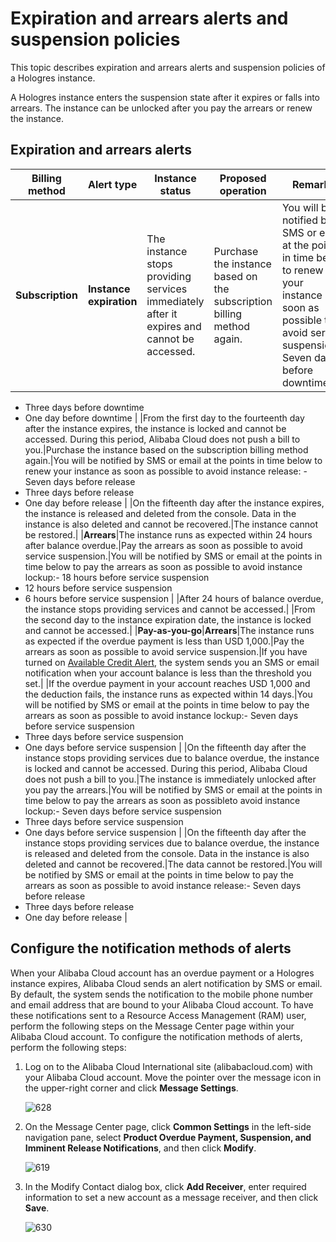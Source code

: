 # Expiration and arrears alerts and suspension policies

This topic describes expiration and arrears alerts and suspension policies of a Hologres instance.

A Hologres instance enters the suspension state after it expires or falls into arrears. The instance can be unlocked after you pay the arrears or renew the instance.

## Expiration and arrears alerts

|Billing method|Alert type|Instance status|Proposed operation|Remarks|
|--------------|----------|---------------|------------------|-------|
|**Subscription**|**Instance expiration**|The instance stops providing services immediately after it expires and cannot be accessed.|Purchase the instance based on the subscription billing method again.|You will be notified by SMS or email at the points in time below to renew your instance as soon as possible to avoid service suspension:-   Seven days before downtime
-   Three days before downtime
-   One day before downtime |
|From the first day to the fourteenth day after the instance expires, the instance is locked and cannot be accessed. During this period, Alibaba Cloud does not push a bill to you.|Purchase the instance based on the subscription billing method again.|You will be notified by SMS or email at the points in time below to renew your instance as soon as possible to avoid instance release: -   Seven days before release
-   Three days before release
-   One day before release |
|On the fifteenth day after the instance expires, the instance is released and deleted from the console. Data in the instance is also deleted and cannot be recovered.|The instance cannot be restored.|
|**Arrears**|The instance runs as expected within 24 hours after balance overdue.|Pay the arrears as soon as possible to avoid service suspension.|You will be notified by SMS or email at the points in time below to pay the arrears as soon as possible to avoid instance lockup:-   18 hours before service suspension
-   12 hours before service suspension
-   6 hours before service suspension |
|After 24 hours of balance overdue, the instance stops providing services and cannot be accessed.|
|From the second day to the instance expiration date, the instance is locked and cannot be accessed.|
|**Pay-as-you-go**|**Arrears**|The instance runs as expected if the overdue payment is less than USD 1,000.|Pay the arrears as soon as possible to avoid service suspension.|If you have turned on [Available Credit Alert](https://usercenter2.aliyun.com/home?spm=a2c4g.11186623.2.9.2da032ad2zyEqW), the system sends you an SMS or email notification when your account balance is less than the threshold you set.|
|If the overdue payment in your account reaches USD 1,000 and the deduction fails, the instance runs as expected within 14 days.|You will be notified by SMS or email at the points in time below to pay the arrears as soon as possible to avoid instance lockup:-   Seven days before service suspension
-   Three days before service suspension
-   One days before service suspension |
|On the fifteenth day after the instance stops providing services due to balance overdue, the instance is locked and cannot be accessed. During this period, Alibaba Cloud does not push a bill to you.|The instance is immediately unlocked after you pay the arrears.|You will be notified by SMS or email at the points in time below to pay the arrears as soon as possibleto avoid instance lockup:-   Seven days before service suspension
-   Three days before service suspension
-   One days before service suspension |
|On the fifteenth day after the instance stops providing services due to balance overdue, the instance is released and deleted from the console. Data in the instance is also deleted and cannot be recovered.|The data cannot be restored.|You will be notified by SMS or email at the points in time below to pay the arrears as soon as possible to avoid instance release:-   Seven days before release
-   Three days before release
-   One day before release |

## Configure the notification methods of alerts

When your Alibaba Cloud account has an overdue payment or a Hologres instance expires, Alibaba Cloud sends an alert notification by SMS or email. By default, the system sends the notification to the mobile phone number and email address that are bound to your Alibaba Cloud account. To have these notifications sent to a Resource Access Management \(RAM\) user, perform the following steps on the Message Center page within your Alibaba Cloud account. To configure the notification methods of alerts, perform the following steps:

1.  Log on to the Alibaba Cloud International site \(alibabacloud.com\) with your Alibaba Cloud account. Move the pointer over the message icon in the upper-right corner and click **Message Settings**.

    ![628](https://static-aliyun-doc.oss-accelerate.aliyuncs.com/assets/img/en-US/5658390161/p77376.png)

2.  On the Message Center page, click **Common Settings** in the left-side navigation pane, select **Product Overdue Payment, Suspension, and Imminent Release Notifications**, and then click **Modify**.

    ![619](https://static-aliyun-doc.oss-accelerate.aliyuncs.com/assets/img/en-US/5658390161/p77377.png)

3.  In the Modify Contact dialog box, click **Add Receiver**, enter required information to set a new account as a message receiver, and then click **Save**.

    ![630](https://static-aliyun-doc.oss-accelerate.aliyuncs.com/assets/img/en-US/5658390161/p77379.png)


